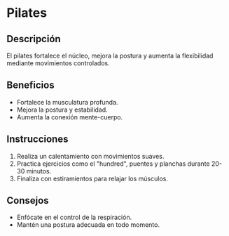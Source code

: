 # Pilates

## Descripción
El pilates fortalece el núcleo, mejora la postura y aumenta la flexibilidad mediante movimientos controlados.

## Beneficios
- Fortalece la musculatura profunda.
- Mejora la postura y estabilidad.
- Aumenta la conexión mente-cuerpo.

## Instrucciones
1. Realiza un calentamiento con movimientos suaves.
2. Practica ejercicios como el "hundred", puentes y planchas durante 20-30 minutos.
3. Finaliza con estiramientos para relajar los músculos.

## Consejos
- Enfócate en el control de la respiración.
- Mantén una postura adecuada en todo momento.